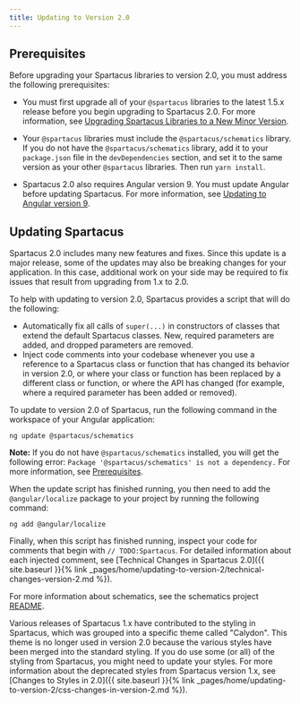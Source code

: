 ```yaml
---
title: Updating to Version 2.0
---
```


## Prerequisites

Before upgrading your Spartacus libraries to version 2.0, you must address the following prerequisites:

- You must first upgrade all of your `@spartacus` libraries to the latest 1.5.x release before you begin upgrading to Spartacus 2.0. For more information, see [Upgrading Spartacus Libraries to a New Minor Version](https://sap.github.io/spartacus-docs/release-information/#upgrading-spartacus-libraries-to-a-new-minor-version).

- Your `@spartacus` libraries must include the `@spartacus/schematics` library. If you do not have the `@spartacus/schematics` library, add it to your `package.json` file in the `devDependencies` section, and set it to the same version as your other `@spartacus` libraries. Then run `yarn install`.

- Spartacus 2.0 also requires Angular version 9. You must update Angular before updating Spartacus. For more information, see [Updating to Angular version 9](https://update.angular.io/).

## Updating Spartacus

Spartacus 2.0 includes many new features and fixes. Since this update is a major release, some of the updates may also be breaking changes for your application. In this case, additional work on your side may be required to fix issues that result from upgrading from 1.x to 2.0.

To help with updating to version 2.0, Spartacus provides a script that will do the following:

- Automatically fix all calls of `super(...)` in constructors of classes that extend the default Spartacus classes. New, required parameters are added, and dropped parameters are removed.
- Inject code comments into your codebase whenever you use a reference to a Spartacus class or function that has changed its behavior in version 2.0, or where your class or function has been replaced by a different class or function, or where the API has changed (for example, where a required parameter has been added or removed).

To update to version 2.0 of Spartacus, run the following command in the workspace of your Angular application:

```shell
ng update @spartacus/schematics
```

**Note:** If you do not have `@spartacus/schematics` installed, you will get the following error: `Package '@spartacus/schematics' is not a dependency.` For more information, see [Prerequisites](#prerequisites).

When the update script has finished running, you then need to add the `@angular/localize` package to your project by running the following command:

```shell
ng add @angular/localize
```

Finally, when this script has finished running, inspect your code for comments that begin with `// TODO:Spartacus`. For detailed information about each injected comment, see [Technical Changes in Spartacus 2.0]({{ site.baseurl }}{% link _pages/home/updating-to-version-2/technical-changes-version-2.md %}).

For more information about schematics, see the schematics project [README](https://github.com/SAP/spartacus/tree/develop/projects/schematics).

Various releases of Spartacus 1.x have contributed to the styling in Spartacus, which was grouped into a specific theme called "Calydon". This theme is no longer used in version 2.0 because the various styles have been merged into the standard styling. If you do use some (or all) of the styling from Spartacus, you might need to update your styles. For more information about the deprecated styles from Spartacus version 1.x, see [Changes to Styles in 2.0]({{ site.baseurl }}{% link _pages/home/updating-to-version-2/css-changes-in-version-2.md %}).
